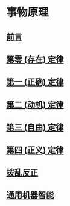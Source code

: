 # 事物原理

## [前言](PREFACE.md)

## [第零 (存在) 定律](zh/THE-0th-LAW.md)

## [第一 (正确) 定律](zh/THE-1st-LAW.md)

## [第二 (动机) 定律](zh/THE-2nd-LAW.md)

## [第三 (自由) 定律](zh/THE-3rd-LAW.md)

## [第四 (正义) 定律](zh/THE-4th-LAW.md)

## [拨乱反正](zh/ORDER-OUT-OF-CHAOS.md)

## [通用机器智能](zh/AGI.md)
